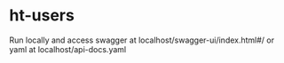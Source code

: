 # ht-users

Run locally and access swagger at localhost/swagger-ui/index.html#/ or yaml at localhost/api-docs.yaml
